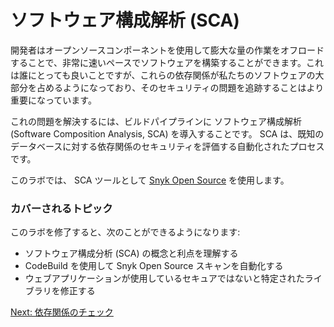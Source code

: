 # ソフトウェア構成解析 (SCA)

開発者はオープンソースコンポーネントを使用して膨大な量の作業をオフロードすることで、非常に速いペースでソフトウェアを構築することができます。これは誰にとっても良いことですが、これらの依存関係が私たちのソフトウェアの大部分を占めるようになっており、そのセキュリティの問題を追跡することはより重要になっています。

これの問題を解決するには、ビルドパイプラインに ソフトウェア構成解析 (Software Composition Analysis, SCA) を導入することです。 SCA は、既知のデータベースに対する依存関係のセキュリティを評価する自動化されたプロセスです。

このラボでは、 SCA ツールとして [Snyk Open Source](https://snyk.io/product/open-source-security-management/) を使用します。

### カバーされるトピック
このラボを修了すると、次のことができるようになります:

- ソフトウェア構成分析 (SCA) の概念と利点を理解する
- CodeBuild を使用して Snyk Open Source スキャンを自動化する
- ウェブアプリケーションが使用しているセキュアではないと特定されたライブラリを修正する

[Next: 依存関係のチェック](./check-the-dependencies.md)